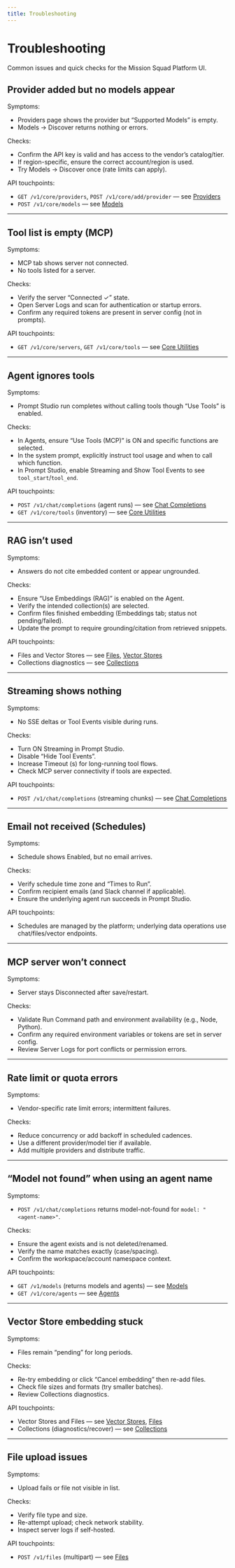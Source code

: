 ```yaml
---
title: Troubleshooting
---
```


# Troubleshooting

Common issues and quick checks for the Mission Squad Platform UI.

## Provider added but no models appear

Symptoms:
- Providers page shows the provider but “Supported Models” is empty.
- Models → Discover returns nothing or errors.

Checks:
- Confirm the API key is valid and has access to the vendor’s catalog/tier.
- If region-specific, ensure the correct account/region is used.
- Try Models → Discover once (rate limits can apply).

API touchpoints:
- `GET /v1/core/providers`, `POST /v1/core/add/provider` — see [Providers](/api/reference/providers)
- `POST /v1/core/models` — see [Models](/api/reference/models)

<!-- Screenshot placeholder:
![Troubleshooting — Models discovery empty](./images/troubleshoot-models-discovery.png)
(Description: Models tab with a provider selected, discovery attempted, and an empty/failed result notice, plus a note about verifying key/entitlements.) -->

---

## Tool list is empty (MCP)

Symptoms:
- MCP tab shows server not connected.
- No tools listed for a server.

Checks:
- Verify the server “Connected ✓” state.
- Open Server Logs and scan for authentication or startup errors.
- Confirm any required tokens are present in server config (not in prompts).

API touchpoints:
- `GET /v1/core/servers`, `GET /v1/core/tools` — see [Core Utilities](/api/reference/core-utilities)

<!-- Screenshot placeholder:
![Troubleshooting — MCP server logs](./images/troubleshoot-mcp-logs.png)
(Description: MCP tab with a selected server showing a “Disconnected” status and an expanded “Server Logs” panel highlighting an auth or startup error.) -->

---

## Agent ignores tools

Symptoms:
- Prompt Studio run completes without calling tools though “Use Tools” is enabled.

Checks:
- In Agents, ensure “Use Tools (MCP)” is ON and specific functions are selected.
- In the system prompt, explicitly instruct tool usage and when to call which function.
- In Prompt Studio, enable Streaming and Show Tool Events to see `tool_start`/`tool_end`.

API touchpoints:
- `POST /v1/chat/completions` (agent runs) — see [Chat Completions](/api/reference/chat-completions)
- `GET /v1/core/tools` (inventory) — see [Core Utilities](/api/reference/core-utilities)

---

## RAG isn’t used

Symptoms:
- Answers do not cite embedded content or appear ungrounded.

Checks:
- Ensure “Use Embeddings (RAG)” is enabled on the Agent.
- Verify the intended collection(s) are selected.
- Confirm files finished embedding (Embeddings tab; status not pending/failed).
- Update the prompt to require grounding/citation from retrieved snippets.

API touchpoints:
- Files and Vector Stores — see [Files](/api/reference/files), [Vector Stores](/api/reference/vector-stores)
- Collections diagnostics — see [Collections](/api/reference/collections)

---

## Streaming shows nothing

Symptoms:
- No SSE deltas or Tool Events visible during runs.

Checks:
- Turn ON Streaming in Prompt Studio.
- Disable “Hide Tool Events”.
- Increase Timeout (s) for long-running tool flows.
- Check MCP server connectivity if tools are expected.

API touchpoints:
- `POST /v1/chat/completions` (streaming chunks) — see [Chat Completions](/api/reference/chat-completions)

---

## Email not received (Schedules)

Symptoms:
- Schedule shows Enabled, but no email arrives.

Checks:
- Verify schedule time zone and “Times to Run”.
- Confirm recipient emails (and Slack channel if applicable).
- Ensure the underlying agent run succeeds in Prompt Studio.

API touchpoints:
- Schedules are managed by the platform; underlying data operations use chat/files/vector endpoints.

---

## MCP server won’t connect

Symptoms:
- Server stays Disconnected after save/restart.

Checks:
- Validate Run Command path and environment availability (e.g., Node, Python).
- Confirm any required environment variables or tokens are set in server config.
- Review Server Logs for port conflicts or permission errors.

---

## Rate limit or quota errors

Symptoms:
- Vendor-specific rate limit errors; intermittent failures.

Checks:
- Reduce concurrency or add backoff in scheduled cadences.
- Use a different provider/model tier if available.
- Add multiple providers and distribute traffic.

---

## “Model not found” when using an agent name

Symptoms:
- `POST /v1/chat/completions` returns model-not-found for `model: "<agent-name>"`.

Checks:
- Ensure the agent exists and is not deleted/renamed.
- Verify the name matches exactly (case/spacing).
- Confirm the workspace/account namespace context.

API touchpoints:
- `GET /v1/models` (returns models and agents) — see [Models](/api/reference/models)
- `GET /v1/core/agents` — see [Agents](/api/reference/agents)

---

## Vector Store embedding stuck

Symptoms:
- Files remain “pending” for long periods.

Checks:
- Re-try embedding or click “Cancel embedding” then re-add files.
- Check file sizes and formats (try smaller batches).
- Review Collections diagnostics.

API touchpoints:
- Vector Stores and Files — see [Vector Stores](/api/reference/vector-stores), [Files](/api/reference/files)
- Collections (diagnostics/recover) — see [Collections](/api/reference/collections)

---

## File upload issues

Symptoms:
- Upload fails or file not visible in list.

Checks:
- Verify file type and size.
- Re-attempt upload; check network stability.
- Inspect server logs if self-hosted.

API touchpoints:
- `POST /v1/files` (multipart) — see [Files](/api/reference/files)
